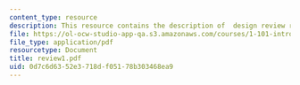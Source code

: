 ```yaml
---
content_type: resource
description: This resource contains the description of  design review requirements.
file: https://ol-ocw-studio-app-qa.s3.amazonaws.com/courses/1-101-introduction-to-civil-and-environmental-engineering-design-i-fall-2005/0d7c6d6352e3718df05178b303468ea9_review1.pdf
file_type: application/pdf
resourcetype: Document
title: review1.pdf
uid: 0d7c6d63-52e3-718d-f051-78b303468ea9
---
```

